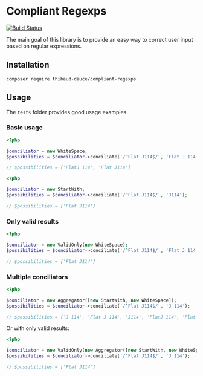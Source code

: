 # Compliant Regexps

[![Build Status](https://travis-ci.org/ThibaudDauce/compliant-regexps.svg?branch=master)](https://travis-ci.org/ThibaudDauce/compliant-regexps)

The main goal of this library is to provide an easy way to correct user input based on regular expressions.

## Installation

```
composer require thibaud-dauce/compliant-regexps
```

## Usage

The `tests` folder provides good usage examples.

### Basic usage

```php
<?php

$conciliator = new WhiteSpace;
$possibilities = $conciliator->conciliate('/^Flat J114$/', 'Flat J 114');

// $possibilities = ['FlatJ 114', 'Flat J114']
```

```php
<?php

$conciliator = new StartWith;
$possibilities = $conciliator->conciliate('/^Flat J114$/', 'J114');

// $possibilities = ['Flat J114']
```

### Only valid results

```php
<?php

$conciliator = new ValidOnly(new WhiteSpace);
$possibilities = $conciliator->conciliate('/^Flat J114$/', 'Flat J 114');

// $possibilities = ['Flat J114']
```

### Multiple conciliators

```php
<?php

$conciliator = new Aggregator([new StartWith, new WhiteSpace]);
$possibilities = $conciliator->conciliate('/^Flat J114$/', 'J 114');

// $possibilities = ['J 114', 'Flat J 114', 'J114', 'FlatJ 114', 'Flat J114']
```

Or with only valid results:

```php
<?php

$conciliator = new ValidOnly(new Aggregator([new StartWith, new WhiteSpace]));
$possibilities = $conciliator->conciliate('/^Flat J114$/', 'J 114');

// $possibilities = ['Flat J114']
```


